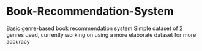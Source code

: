 # Book-Recommendation-System
Basic genre-based book recommendation system 
Simple dataset of 2 genres used, currently working on using a more elaborate dataset for more accuracy
